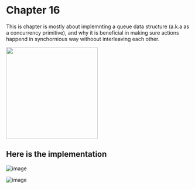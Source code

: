 # Chapter 16

This is chapter is mostly about implemnting a queue data structure (a.k.a as a concurrency primitive), and why it is beneficial in making sure actions happend in synchornious way withoout interleaving each other.

<img width="250px" height="250px" src="https://github.com/user-attachments/assets/e1914c8e-e379-4541-bcd1-474e21621d95" />


## Here is the implementation 

![image](https://github.com/user-attachments/assets/e734d898-3755-4512-916e-02c0b745f7ab)


![image](https://github.com/user-attachments/assets/51758725-3e4a-4feb-a44b-2faf6e8df665)


